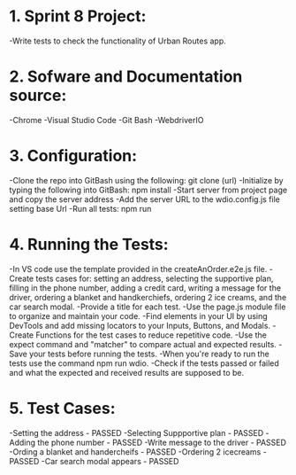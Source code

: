# 1. Sprint 8 Project: 
-Write tests to check the functionality of Urban Routes app.

# 2. Sofware and Documentation source: 
-Chrome
-Visual Studio Code
-Git Bash
-WebdriverIO

# 3. Configuration: 

-Clone the repo into GitBash using the following: git clone (url)
-Initialize by typing the following into GitBash: npm install
-Start server from project page and copy the server address
-Add the server URL to the wdio.config.js file setting base Url
-Run all tests: npm run

# 4. Running the Tests:
-In VS code use the template provided in the createAnOrder.e2e.js file.
-Create tests cases for: setting an address, selecting the supportive plan, filling in the phone number, adding a credit card, writing a message for the driver, ordering a blanket and handkerchiefs, ordering 2 ice creams, and the car search modal.
-Provide a title for each test.
-Use the page.js module file to organize and maintain your code.
-Find elements in your UI by using DevTools and add missing locators to your Inputs, Buttons, and Modals.
-Create Functions for the test cases to reduce repetitive code.
-Use the expect command and "matcher" to compare actual and expected results.
-Save your tests before running the tests.
-When you're ready to run the tests use the command npm run wdio.
-Check if the tests passed or failed and what the expected and received results are supposed to be.

# 5. Test Cases:
-Setting the address - PASSED
-Selecting Suppportive plan - PASSED
-Adding the phone number - PASSED
-Write message to the driver - PASSED
-Ording a blanket and handercheifs - PASSED
-Ordering 2 icecreams - PASSED
-Car search modal appears - PASSED


